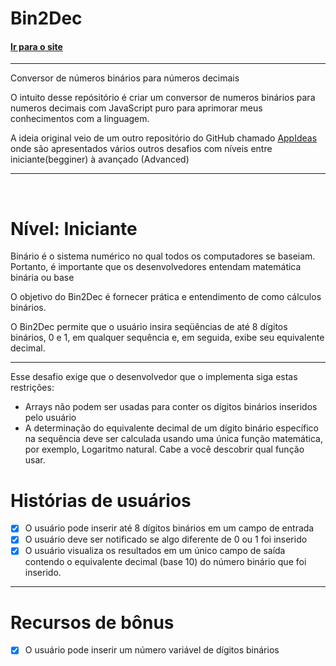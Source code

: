 # Bin2Dec 
#### [Ir para o site](https://sancheesandre.github.io/Bin2Dec/)
---
Conversor de números binários para números decimais 

O intuito desse repósitório é criar um conversor de numeros binários para numeros decimais com JavaScript puro para aprimorar meus conhecimentos com a linguagem.

A ideia original veio de um outro repositório do GitHub chamado [AppIdeas](https://github.com/florinpop17/app-ideas) onde são apresentados vários outros desafios com níveis entre iniciante(begginer) à avançado (Advanced)

---
&nbsp;

# Nível: Iniciante
Binário é o sistema numérico no qual todos os computadores se baseiam. Portanto, é importante que os desenvolvedores entendam matemática binária ou base 

O objetivo do Bin2Dec é fornecer prática e entendimento de como cálculos binários.

O Bin2Dec permite que o usuário insira seqüências de até 8 dígitos binários, 0 e 1, em qualquer sequência e, em seguida, exibe seu equivalente decimal.
***
Esse desafio exige que o desenvolvedor que o implementa siga estas restrições:
- Arrays não podem ser usadas para conter os dígitos binários inseridos pelo usuário
- A determinação do equivalente decimal de um dígito binário específico na sequência deve ser calculada usando uma única função matemática, por exemplo, Logaritmo natural. Cabe a você descobrir qual função usar. 
# Histórias de usuários
- [x] O usuário pode inserir até 8 dígitos binários em um campo de entrada
- [x] O usuário deve ser notificado se algo diferente de 0 ou 1 foi inserido
- [x] O usuário visualiza os resultados em um único campo de saída contendo o equivalente decimal (base 10) do número binário que foi inserido.
---
 # Recursos de bônus
 - [x] O usuário pode inserir um número variável de dígitos binários


